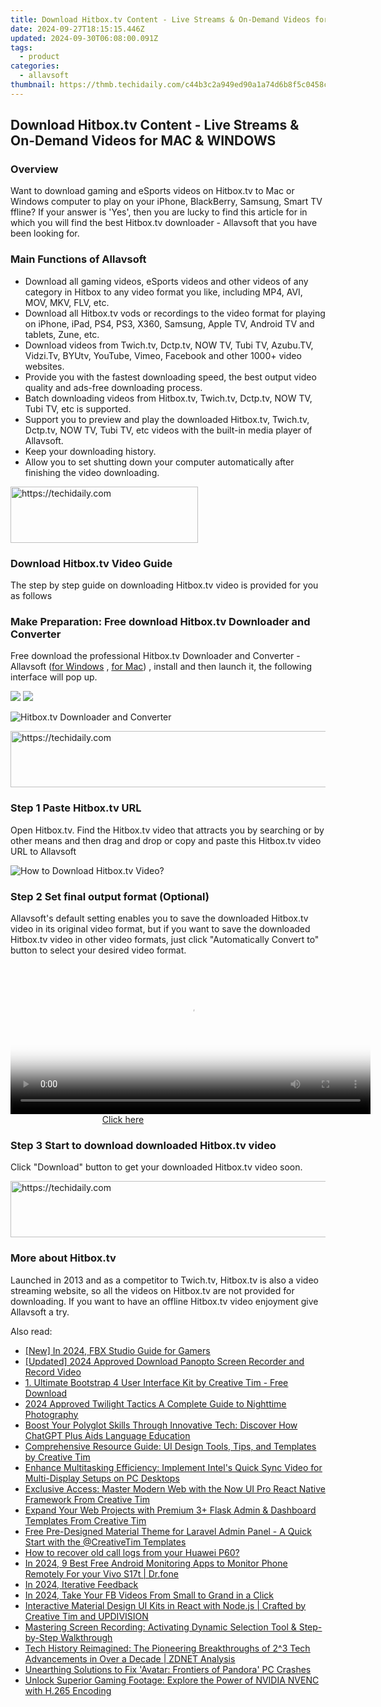 ```yaml
---
title: Download Hitbox.tv Content - Live Streams & On-Demand Videos for MAC & WINDOWS
date: 2024-09-27T18:15:15.446Z
updated: 2024-09-30T06:08:00.091Z
tags:
  - product
categories:
  - allavsoft
thumbnail: https://thmb.techidaily.com/c44b3c2a949ed90a1a74d6b8f5c0458cbf8a943f8d64ce0fc757b91844bd2888.jpg
---
```


## Download Hitbox.tv Content - Live Streams & On-Demand Videos for MAC & WINDOWS

### Overview

Want to download gaming and eSports videos on Hitbox.tv to Mac or Windows computer to play on your iPhone, BlackBerry, Samsung, Smart TV ffline? If your answer is 'Yes', then you are lucky to find this article for in which you will find the best Hitbox.tv downloader - Allavsoft that you have been looking for.

### Main Functions of Allavsoft

* Download all gaming videos, eSports videos and other videos of any category in Hitbox to any video format you like, including MP4, AVI, MOV, MKV, FLV, etc.
* Download all Hitbox.tv vods or recordings to the video format for playing on iPhone, iPad, PS4, PS3, X360, Samsung, Apple TV, Android TV and tablets, Zune, etc.
* Download videos from Twich.tv, Dctp.tv, NOW TV, Tubi TV, Azubu.TV, Vidzi.Tv, BYUtv, YouTube, Vimeo, Facebook and other 1000+ video websites.
* Provide you with the fastest downloading speed, the best output video quality and ads-free downloading process.
* Batch downloading videos from Hitbox.tv, Twich.tv, Dctp.tv, NOW TV, Tubi TV, etc is supported.
* Support you to preview and play the downloaded Hitbox.tv, Twich.tv, Dctp.tv, NOW TV, Tubi TV, etc videos with the built-in media player of Allavsoft.
* Keep your downloading history.
* Allow you to set shutting down your computer automatically after finishing the video downloading.

<!-- affiliate ads begin -->
<a href="https://laganoo.pxf.io/c/5597632/1484910/16446" target="_top" id="1484910">
  <img src="//a.impactradius-go.com/display-ad/16446-1484910" border="0" alt="https://techidaily.com" width="300" height="90"/>
</a>
<img height="0" width="0" src="https://laganoo.pxf.io/i/5597632/1484910/16446" style="position:absolute;visibility:hidden;" border="0" />
<!-- affiliate ads end -->

### Download Hitbox.tv Video Guide

The step by step guide on downloading Hitbox.tv video is provided for you as follows

### Make Preparation: Free download Hitbox.tv Downloader and Converter

Free download the professional Hitbox.tv Downloader and Converter - Allavsoft ([for Windows](https://tools.techidaily.com/allavsoft/products/) , [for Mac](https://tools.techidaily.com/allavsoft/products/)) , install and then launch it, the following interface will pop up.

[![](https://www.allavsoft.com/how-to/../images/how-to/free-download-win.jpg)](https://tools.techidaily.com/allavsoft/products/) [![](https://www.allavsoft.com/how-to/../images/how-to/free-download-mac.jpg)](https://tools.techidaily.com/allavsoft/products/)

![Hitbox.tv Downloader and Converter](https://www.allavsoft.com/how-to/../images/allavsoft/screen-shot-600.jpg)

<!-- affiliate ads begin -->
<a href="https://appsumo.8odi.net/c/5597632/2100537/7443" target="_top" id="2100537">
  <img src="//a.impactradius-go.com/display-ad/7443-2100537" border="0" alt="https://techidaily.com" width="728" height="90"/>
</a>
<img height="0" width="0" src="https://appsumo.8odi.net/i/5597632/2100537/7443" style="position:absolute;visibility:hidden;" border="0" />
<!-- affiliate ads end -->

### Step 1 Paste Hitbox.tv URL

Open Hitbox.tv. Find the Hitbox.tv video that attracts you by searching or by other means and then drag and drop or copy and paste this Hitbox.tv video URL to Allavsoft

![How to Download Hitbox.tv Video?](https://www.allavsoft.com/how-to/../images/how-to/download-rtmp-video/download-rtmp-video.jpg)

### Step 2 Set final output format (Optional)

Allavsoft's default setting enables you to save the downloaded Hitbox.tv video in its original video format, but if you want to save the downloaded Hitbox.tv video in other video formats, just click "Automatically Convert to" button to select your desired video format.

<!-- affiliate ads begin -->
<span id="1983584">
					<video width="576" height="240" style="cursor:pointer"
           poster="//a.impactradius-go.com/display-clicktoplayimage/1983584.png"
           onclick="if(!this.playClicked){this.play();this.setAttribute('controls',true);this.playClicked=true;}">
	   <source src="//a.impactradius-go.com/display-ad/22993-1983584">
	   <img src="//a.impactradius-go.com/display-clicktoplayimage/1983584.png" style="border: none; height: 100%; width: 100%; object-fit: contain">
	</video>
	<div style="width:360px;text-align:center"><a href="javascript:window.open(decodeURIComponent('https%3A%2F%2Fhomestyler.sjv.io%2Fc%2F5597632%2F1983584%2F22993'), '_blank');void(0);">Click here</a></div>
</span>
<img height="0" width="0" src="https://imp.pxf.io/i/5597632/1983584/22993" style="position:absolute;visibility:hidden;" border="0" />
<!-- affiliate ads end -->

### Step 3 Start to download downloaded Hitbox.tv video

Click "Download" button to get your downloaded Hitbox.tv video soon.

<!-- affiliate ads begin -->
<a href="https://appsumo.8odi.net/c/5597632/2151868/7443" target="_top" id="2151868">
  <img src="//a.impactradius-go.com/display-ad/7443-2151868" border="0" alt="https://techidaily.com" width="600" height="90"/>
</a>
<img height="0" width="0" src="https://appsumo.8odi.net/i/5597632/2151868/7443" style="position:absolute;visibility:hidden;" border="0" />
<!-- affiliate ads end -->

### More about Hitbox.tv

Launched in 2013 and as a competitor to Twich.tv, Hitbox.tv is also a video streaming website, so all the videos on Hitbox.tv are not provided for downloading. If you want to have an offline Hitbox.tv video enjoyment give Allavsoft a try.

<ins class="adsbygoogle"
     style="display:block"
     data-ad-format="autorelaxed"
     data-ad-client="ca-pub-7571918770474297"
     data-ad-slot="1223367746"></ins>

<ins class="adsbygoogle"
     style="display:block"
     data-ad-client="ca-pub-7571918770474297"
     data-ad-slot="8358498916"
     data-ad-format="auto"
     data-full-width-responsive="true"></ins>

<span class="atpl-alsoreadstyle">Also read:</span>
<div><ul>
<li><a href="https://remote-screen-capture.techidaily.com/new-in-2024-fbx-studio-guide-for-gamers/"><u>[New] In 2024, FBX Studio Guide for Gamers</u></a></li>
<li><a href="https://screen-recording.techidaily.com/updated-2024-approved-download-panopto-screen-recorder-and-record-video/"><u>[Updated] 2024 Approved Download Panopto Screen Recorder and Record Video</u></a></li>
<li><a href="https://discover-excellent.techidaily.com/1-ultimate-bootstrap-4-user-interface-kit-by-creative-tim-free-download/"><u>1. Ultimate Bootstrap 4 User Interface Kit by Creative Tim - Free Download</u></a></li>
<li><a href="https://screen-mirroring-recording.techidaily.com/2024-approved-twilight-tactics-a-complete-guide-to-nighttime-photography/"><u>2024 Approved Twilight Tactics A Complete Guide to Nighttime Photography</u></a></li>
<li><a href="https://tech-haven.techidaily.com/boost-your-polyglot-skills-through-innovative-tech-discover-how-chatgpt-plus-aids-language-education/"><u>Boost Your Polyglot Skills Through Innovative Tech: Discover How ChatGPT Plus Aids Language Education</u></a></li>
<li><a href="https://discover-excellent.techidaily.com/comprehensive-resource-guide-ui-design-tools-tips-and-templates-by-creative-tim/"><u>Comprehensive Resource Guide: UI Design Tools, Tips, and Templates by Creative Tim</u></a></li>
<li><a href="https://discover-excellent.techidaily.com/enhance-multitasking-efficiency-implement-intels-quick-sync-video-for-multi-display-setups-on-pc-desktops/"><u>Enhance Multitasking Efficiency: Implement Intel's Quick Sync Video for Multi-Display Setups on PC Desktops</u></a></li>
<li><a href="https://discover-excellent.techidaily.com/exclusive-access-master-modern-web-with-the-now-ui-pro-react-native-framework-from-creative-tim/"><u>Exclusive Access: Master Modern Web with the Now UI Pro React Native Framework From Creative Tim</u></a></li>
<li><a href="https://discover-excellent.techidaily.com/expand-your-web-projects-with-premium-3plus-flask-admin-and-dashboard-templates-from-creative-tim/"><u>Expand Your Web Projects with Premium 3+ Flask Admin & Dashboard Templates From Creative Tim</u></a></li>
<li><a href="https://discover-excellent.techidaily.com/free-pre-designed-material-theme-for-laravel-admin-panel-a-quick-start-with-the-creativetim-templates/"><u>Free Pre-Designed Material Theme for Laravel Admin Panel - A Quick Start with the @CreativeTim Templates</u></a></li>
<li><a href="https://blog-min.techidaily.com/how-to-recover-old-call-logs-from-your-huawei-p60-by-fonelab-android-recover-call-logs/"><u>How to recover old call logs from your Huawei P60?</u></a></li>
<li><a href="https://android-location.techidaily.com/in-2024-9-best-free-android-monitoring-apps-to-monitor-phone-remotely-for-your-vivo-s17t-drfone-by-drfone-virtual/"><u>In 2024, 9 Best Free Android Monitoring Apps to Monitor Phone Remotely For your Vivo S17t | Dr.fone</u></a></li>
<li><a href="https://extra-support.techidaily.com/in-2024-iterative-feedback/"><u>In 2024, Iterative Feedback</u></a></li>
<li><a href="https://facebook-video-recording.techidaily.com/in-2024-take-your-fb-videos-from-small-to-grand-in-a-click/"><u>In 2024, Take Your FB Videos From Small to Grand in a Click</u></a></li>
<li><a href="https://discover-excellent.techidaily.com/interactive-material-design-ui-kits-in-react-with-nodejs-crafted-by-creative-tim-and-updivision/"><u>Interactive Material Design UI Kits in React with Node.js | Crafted by Creative Tim and UPDIVISION</u></a></li>
<li><a href="https://discover-excellent.techidaily.com/mastering-screen-recording-activating-dynamic-selection-tool-and-step-by-step-walkthrough/"><u>Mastering Screen Recording: Activating Dynamic Selection Tool & Step-by-Step Walkthrough</u></a></li>
<li><a href="https://tech-renaissance.techidaily.com/tech-history-reimagined-the-pioneering-breakthroughs-of-23-tech-advancements-in-over-a-decade-zdnet-analysis/"><u>Tech History Reimagined: The Pioneering Breakthroughs of 2^3 Tech Advancements in Over a Decade | ZDNET Analysis</u></a></li>
<li><a href="https://win-blog.techidaily.com/unearthing-solutions-to-fix-avatar-frontiers-of-pandora-pc-crashes/"><u>Unearthing Solutions to Fix 'Avatar: Frontiers of Pandora' PC Crashes</u></a></li>
<li><a href="https://discover-excellent.techidaily.com/unlock-superior-gaming-footage-explore-the-power-of-nvidia-nvenc-with-h265-encoding/"><u>Unlock Superior Gaming Footage: Explore the Power of NVIDIA NVENC with H.265 Encoding</u></a></li>
</ul></div>

